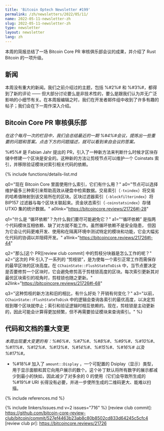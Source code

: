 ```yaml
---
title: 'Bitcoin Optech Newsletter #199'
permalink: /zh/newsletters/2022/05/11/
name: 2022-05-11-newsletter-zh
slug: 2022-05-11-newsletter-zh
type: newsletter
layout: newsletter
lang: zh
---
```


本周的简报总结了一场 Bitcoin Core PR 审核俱乐部会议的成果，并介绍了 Rust Bitcoin 的一项升级。

## 新闻

本周没有重大的新闻。我们之前介绍过的主题，包括 %#2%# 和 %#3%#，都得到了新的评论 —— 但大部分讨论要么是非技术性的，要么是跟我们认为并无广泛影响的小细节有关。在本周报编辑之时，我们在开发者邮件组中收到了许多有趣的帖子；我们会在下一周作深入介绍。

## Bitcoin Core PR 审核俱乐部

*在这个每月一次的栏目中，我们会总结最近的一期 %#4%#会议，提炼出一些重要的问题和答案。点击下方的问题描述，就可以看到来自会议的答案。*

%#5%# 是 Fabian Jahr 提出的 PR，引入了一种新方法来判断什么时候才区块存储中修建一个区块是安全的。这种新的方法让剪枝节点可以维护一个 Coinstats 索引，并移除验证模块对索引相关代码的依赖。

{% include functions/details-list.md

  q0="现在 Bitcoin Core 里面使用什么索引，它们有什么用？"
  a0="节点可以选择维护最多三种索引来帮助高效从硬盘中检索数据。交易索引（`-txindex`）将交易的哈希值映射到该交易所在的区块。区块过滤器索引（`-blockfilterindex`）将 BIP157 过滤器与每个区块关联起来。资金状态索引（`-coinstatsindex`）存储 UTXO 集的统计数据。"
  a0link="https://bitcoincore.reviews/21726#l-28"

  q1="什么是 “循环依赖”？为什么我们要尽可能避免它？"
  a1="“循环依赖” 是指两个代码模块互相依赖、缺了对方就不能工作。虽然循环依赖不是安全隐患， 但因为它会让代码更难开发、使用和在隔离环境中测试特定的模块和功能，它会大幅劣化代码的协调以并阻碍开发。"
  a1link="https://bitcoincore.reviews/21726#l-44"

  q2="那么[这个 PR][review club commit] 中的剪枝分块器是怎么工作的呢？"
  a2="这次的  PR 引入了一系列的 “剪枝锁”，是为使每一个索引正常工作而需保存的最早区块的区块高度。在 `CChainState::FlushStateToDisk` 中，当节点要决定是否要修剪一个区块时，它会避免修剪高于剪枝锁高度的区块。每次索引更新其对最优区块索引的视角时，剪枝锁也随之更新。"
  a2link="https://bitcoincore.reviews/21726#l-68"

  q3="这种剪枝的新方法和旧的相比，有什么好处？开销有何变化？"
  a3="以前， `CChainState::FlushStateToDisk` 中的逻辑会查询各索引的最优高度，以决定剪枝到哪个区块就停止；索引和验证逻辑时相互依赖的。现在，剪枝锁是主动更新的，因此可能会计算得更加频繁，但不再需要验证模块来查询索引。"
%}

## 代码和文档的重大变更

*本周出现重大变更的有：%#6%#、%#7%#、%#8%#、%#9%#、%#10%#、%#11%#、%#12%#、%#13%#、%#14%#、%#15%#、%#16%# 以及  %#17%#。*

- %#18%# 加入了 ` amount::Display ` ，一个可配置的 Dsiplay（显示）类型，用于显示面额和其它向用户展示的数个。这个补丁默认将所有数字的展示都减少到最小的快如，因此减少了对多余的 0 的使用（它们会导致所生成的 %#19%# URI 长得没有必要，并进一步使所生成的二维码更大、能难以扫描。

{% include references.md %}

{% include linkers/issues.md v=2 issues="716" %}
[review club commit]: https://github.com/bitcoin-core-review-club/bitcoin/commit/527ef4463b23ab8c80b8502cd833d64245c5cfc4
[review club pr]: https://bitcoincore.reviews/21726